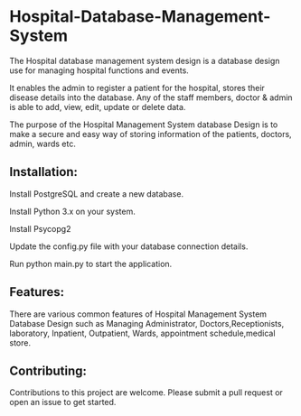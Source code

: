 # Hospital-Database-Management-System
The Hospital database management system design is a database design use for managing hospital functions and events. 

It enables the admin to register a patient for the hospital, stores their disease details into the database. Any of the staff members, doctor & admin is able to add, view, edit, update or delete data.


The purpose of the Hospital Management System database Design is to make a secure and easy way of storing information of the patients, doctors, admin, wards etc.

## Installation:
Install PostgreSQL and create a new database.  


Install Python 3.x on your system.


Install Psycopg2


Update the config.py file with your database connection details.


Run python main.py to start the application.

## Features:
There are various common features of Hospital Management System Database Design such as Managing Administrator, Doctors,Receptionists, laboratory, 
Inpatient, Outpatient, Wards, appointment schedule,medical store.

## Contributing:
Contributions to this project are welcome. Please submit a pull request or open an issue to get started.
